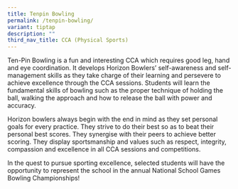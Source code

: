 ```yaml
---
title: Tenpin Bowling
permalink: /tenpin-bowling/
variant: tiptap
description: ""
third_nav_title: CCA (Physical Sports)
---
```

<p>Ten-Pin Bowling is a fun and interesting CCA which requires good leg,
hand and eye coordination. It develops Horizon Bowlers’ self-awareness
and self-management skills as they take charge of their learning and persevere
to achieve excellence through the CCA sessions. Students will learn the
fundamental skills of bowling such as the proper technique of holding the
ball, walking the approach and how to release the ball with power and accuracy.</p>
<p>Horizon bowlers always begin with the end in mind as they set personal
goals for every practice. They strive to do their best so as to beat their
personal best scores. They synergise with their peers to achieve better
scoring. They display sportsmanship and values such as respect, integrity,
compassion and excellence in all CCA sessions and competitions.</p>
<p>In the quest to pursue sporting excellence, selected students will have
the opportunity to represent the school in the annual National School Games
Bowling Championships!</p>